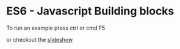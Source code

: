 # ES6 - Javascript Building blocks

To run an example press ctrl or cmd F5

or checkout the [slideshow](ProblemSolvingBuildingBlocks.pdf)


